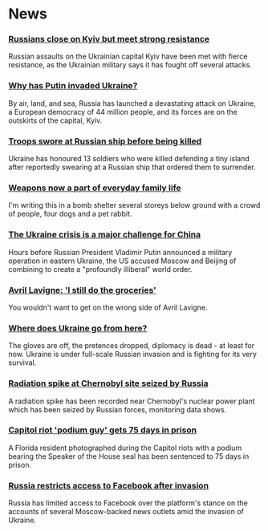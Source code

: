 # News
### [Russians close on Kyiv but meet strong resistance](https://www.bbc.com/news/world-europe-60534959)
Russian assaults on the Ukrainian capital Kyiv have been met with fierce resistance, as the Ukrainian military says it has fought off several attacks. 
### [Why has Putin invaded Ukraine?](https://www.bbc.com/news/world-europe-56720589)
By air, land, and sea, Russia has launched a devastating attack on Ukraine, a European democracy of 44 million people, and its forces are on the outskirts of the capital, Kyiv. 
### [Troops swore at Russian ship before being killed](https://www.bbc.com/news/world-europe-60522454)
Ukraine has honoured 13 soldiers who were killed defending a tiny island after reportedly swearing at a Russian ship that ordered them to surrender.
### [Weapons now a part of everyday family life](https://www.bbc.com/news/world-europe-60534641)
I'm writing this in a bomb shelter several storeys below ground with a crowd of people, four dogs and a pet rabbit.
### [The Ukraine crisis is a major challenge for China](https://www.bbc.com/news/world-asia-china-60492134)
Hours before Russian President Vladimir Putin announced a military operation in eastern Ukraine, the US accused Moscow and Beijing of combining to create a "profoundly illiberal" world order. 
### [Avril Lavigne: 'I still do the groceries'](https://www.bbc.com/news/entertainment-arts-60496710)
You wouldn't want to get on the wrong side of Avril Lavigne.
### [Where does Ukraine go from here?](https://www.bbc.com/news/world-europe-60533425)
The gloves are off, the pretences dropped, diplomacy is dead - at least for now. Ukraine is under full-scale Russian invasion and is fighting for its very survival. 
### [Radiation spike at Chernobyl site seized by Russia](https://www.bbc.com/news/science-environment-60528828)
A radiation spike has been recorded near Chernobyl's nuclear power plant which has been seized by Russian forces, monitoring data shows.
### [Capitol riot 'podium guy' gets 75 days in prison](https://www.bbc.com/news/world-us-canada-60472474)
A Florida resident photographed during the Capitol riots with a podium bearing the Speaker of the House seal has been sentenced to 75 days in prison.
### [Russia restricts access to Facebook after invasion](https://www.bbc.com/news/technology-60533083)
Russia has limited access to Facebook over the platform's stance on the accounts of several Moscow-backed news outlets amid the invasion of Ukraine.
